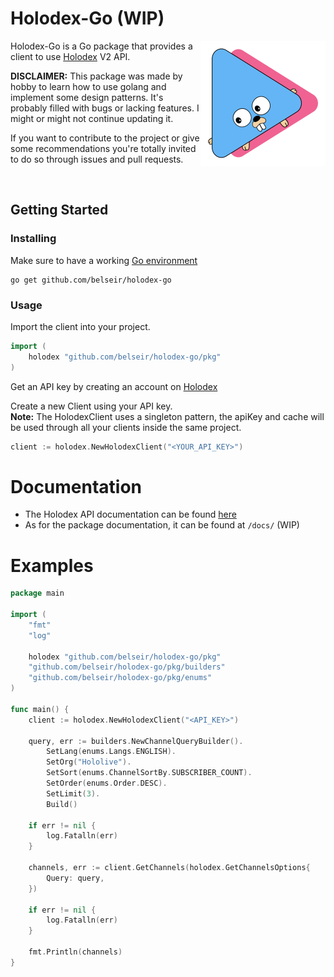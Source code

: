 # Holodex-Go (WIP)

<img align="right" alt="Holodex-Go logo" src="docs/img/holodexgo.png" width="200">

Holodex-Go is a Go package that provides a client to use [Holodex](https://holodex.net/) V2 API.

**DISCLAIMER:** This package was made by hobby to learn how to use golang and implement some design patterns. It's probably filled with bugs or lacking features. I might or might not continue updating it.

If you want to contribute to the project or give some recommendations you're totally invited to do so through issues and pull requests.

<br />

## Getting Started

### Installing

Make sure to have a working [Go environment](https://go.dev/doc/install)

```
go get github.com/belseir/holodex-go
```

### Usage

Import the client into your project.

```go
import (
    holodex "github.com/belseir/holodex-go/pkg"
)
```

Get an API key by creating an account on [Holodex](https://holodex.net/)

Create a new Client using your API key.\
**Note:** The HolodexClient uses a singleton pattern, the apiKey and cache will be used through all your clients inside the same project.

```go
client := holodex.NewHolodexClient("<YOUR_API_KEY>")
```

# Documentation

- The Holodex API documentation can be found [here](https://docs.holodex.net/)
- As for the package documentation, it can be found at `/docs/` (WIP)

# Examples

```go
package main

import (
	"fmt"
	"log"

	holodex "github.com/belseir/holodex-go/pkg"
	"github.com/belseir/holodex-go/pkg/builders"
	"github.com/belseir/holodex-go/pkg/enums"
)

func main() {
    client := holodex.NewHolodexClient("<API_KEY>")

    query, err := builders.NewChannelQueryBuilder().
		SetLang(enums.Langs.ENGLISH).
		SetOrg("Hololive").
		SetSort(enums.ChannelSortBy.SUBSCRIBER_COUNT).
		SetOrder(enums.Order.DESC).
		SetLimit(3).
		Build()

	if err != nil {
		log.Fatalln(err)
	}

	channels, err := client.GetChannels(holodex.GetChannelsOptions{
		Query: query,
	})

	if err != nil {
		log.Fatalln(err)
	}

	fmt.Println(channels)
}
```
